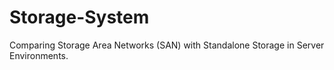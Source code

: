 # Storage-System
Comparing Storage Area Networks (SAN) with Standalone Storage in Server Environments.
